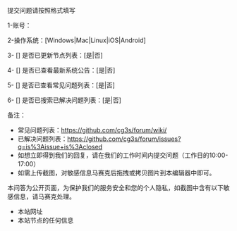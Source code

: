 提交问题请按照格式填写

1-账号：

2-操作系统：[Windows|Mac|Linux|iOS|Android]

3- [] 是否已更新节点列表：[是|否]

4- [] 是否已查看最新系统公告：[是|否]

5- [] 是否已查看常见问题列表：[是|否]

6- [] 是否已搜索已解决问题列表：[是|否]

备注：
- 常见问题列表：https://github.com/cg3s/forum/wiki/
- 已解决问题列表：https://github.com/cg3s/forum/issues?q=is%3Aissue+is%3Aclosed
- 如想立即得到我们的回复，请在我们的工作时间内提交问题（工作日的10:00-17:00）
- 如需上传截图，对敏感信息马赛克后拖拽或拷贝图片到本编辑器中即可。

本问答为公开页面，为保护我们的服务安全和您的个人隐私，如截图中含有以下敏感信息，请马赛克处理。
- 本站网址
- 本站节点的任何信息
